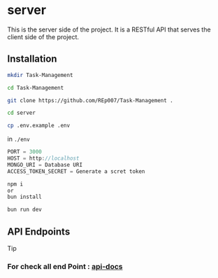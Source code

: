 # server

This is the server side of the project. It is a RESTful API that serves the client side of the project.

## Installation
```bash
mkdir Task-Management

cd Task-Management

git clone https://github.com/REp007/Task-Management .

cd server

cp .env.example .env

```
in `./env`
```ts
PORT = 3000
HOST = http://localhost
MONGO_URI = Database URI
ACCESS_TOKEN_SECRET = Generate a scret token
```
```bash
npm i
or 
bun install

bun run dev
```

## API Endpoints

> [!TIP]
> ###  For check all end Point : [api-docs](http://localhost:3000/api-docs/)




